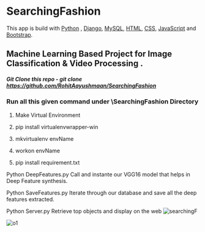 # SearchingFashion

This app is build with [Python]() , [Django](), [MySQL](), [HTML](), [CSS](), [JavaScript]() and [Bootstrap]().

## Machine Learning Based Project for Image Classification &amp; Video Processing .
 

##### Git Clone this repo - git clone https://github.com/RohitAayushmaan/SearchingFashion

### Run all this given command under \SearchingFashion Directory

1. Make Virtual Environment
 
2. pip install virtualenvwrapper-win

3. mkvirtualenv envName

4. workon envName

5. pip install requirement.txt



Python DeepFeatures.py
Call and instante our VGG16 model that helps in Deep Feature synthesis.

Python SaveFeatures.py
Iterate through our database and save all the deep features extracted.

Python Server.py
Retrieve top objects and display on the web
![searchingF](https://github.com/RohitAayushmaan/SearchingFashion/assets/52812829/a1a3ab78-d476-4198-baad-71ea4409d162)

![o1](https://github.com/RohitAayushmaan/SearchingFashion/assets/52812829/b1597072-0477-4124-b4fe-88c7aa9edb93)


